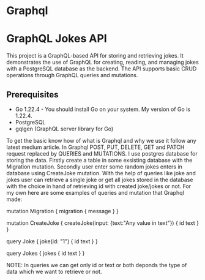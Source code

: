 # Graphql 
# GraphQL Jokes API

This project is a GraphQL-based API for storing and retrieving jokes. It demonstrates the use of GraphQL for creating, reading, and managing jokes with a PostgreSQL database as the backend. The API supports basic CRUD operations through GraphQL queries and mutations.

## Prerequisites

- Go 1.22.4 - You should install Go on your system. My version of Go is 1.22.4.
- PostgreSQL
- gqlgen (GraphQL server library for Go)

To get the basic know how of what is Graphql and why we use it follow any latest medium article.
In Graphql POST, PUT, DELETE, GET and PATCH request replaced by QUERIES and MUTATIONS.
I use postgres database for storing the data.
Firstly create a table in some exsisting database with the Migration mutation.
Secondly user enter some random jokes enters in database using CreateJoke mutation.
With the help of queries like joke and jokes user can retrieve a single joke or get all jokes stored in the database with the choice in hand of retrieving id with created joke/jokes or not.
For my own here are some examples of queries and mutation that Graphql made:

mutation Migration {
    migration {
        message
    }
}

mutation CreateJoke {
    createJoke(input: {text:"Any value in text"}) {
        id
        text
    }
}

query Joke {
    joke(id: "1") {
        id
        text
    }
}

query Jokes {
    jokes {
        id
        text
    }
}

NOTE: In queries we can get only id or text or both deponds the type of data which we want to retrieve or not.
